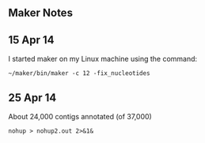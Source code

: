 Maker Notes
--

15 Apr 14
--
I started maker on my Linux machine using the command:

	~/maker/bin/maker -c 12 -fix_nucleotides 
	

25 Apr 14
--
About 24,000 contigs annotated (of 37,000)

	nohup > nohup2.out 2>&1&